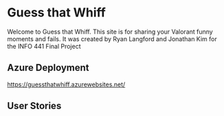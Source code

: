 # Guess that Whiff
Welcome to Guess that Whiff. This site is for sharing your Valorant funny moments and fails. It was created by Ryan Langford and Jonathan Kim for the INFO 441 Final Project

## Azure Deployment
https://guessthatwhiff.azurewebsites.net/

## User Stories

